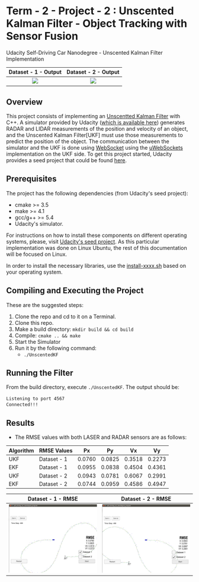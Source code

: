 # Term - 2 - Project - 2 : Unscented Kalman Filter - Object Tracking with Sensor Fusion
Udacity Self-Driving Car Nanodegree - Unscented Kalman Filter Implementation

Dataset - 1 - Output             |  Dataset - 2 - Output
:-------------------------:|:-------------------------:
[![](Output/Dataset_1_GIF.gif?raw=true)](https://youtu.be/Ruo6xQsyOdE)  |  [![](Output/Dataset_2_GIF.gif?raw=true)](https://youtu.be/MBGmpNirUSw)

## Overview
This project consists of implementing an [Unscentted Kalman Filter](https://en.wikipedia.org/wiki/Kalman_filter#Unscented_Kalman_filter) with C++. A simulator provided by Udacity ([which is available here](https://github.com/udacity/self-driving-car-sim/releases)) generates RADAR and LIDAR measurements of the position and velocity of an object, and the Unscented Kalman Filter[UKF] must use those measurements to predict the position of the object. The communication between the simulator and the UKF is done using [WebSocket](https://en.wikipedia.org/wiki/WebSocket) using the [uWebSockets](https://github.com/uNetworking/uWebSockets) implementation on the UKF side.
To get this project started, Udacity provides a seed project that could be found [here](https://github.com/udacity/CarND-Unscented-Kalman-Filter-Project).

## Prerequisites

The project has the following dependencies (from Udacity's seed project):

- cmake >= 3.5
- make >= 4.1
- gcc/g++ >= 5.4
- Udacity's simulator.

For instructions on how to install these components on different operating systems, please, visit [Udacity's seed project](https://github.com/udacity/CarND-Extended-Kalman-Filter-Project). As this particular implementation was done on Linux Ubuntu, the rest of this documentation will be focused on Linux.

In order to install the necessary libraries, use the [install-xxxx.sh](./install-xxxx.sh) based on your operating system.

## Compiling and Executing the Project

These are the suggested steps:

1. Clone the repo and cd to it on a Terminal.
2. Clone this repo.
3. Make a build directory: `mkdir build && cd build`
4. Compile: `cmake .. && make`
5. Start the Simulator
6. Run it by the following command: 
   * `./UnscentedKF`
  
## Running the Filter

From the build directory, execute `./UnscentedKF`. The output should be:

```
Listening to port 4567
Connected!!!
```

## Results

- The RMSE values with both LASER and RADAR sensors are as follows:

|Algorithm |RMSE Values  |Px    |Py    |Vx    |Vy    |
|------|------|------|------|------|------|
|UKF|Dataset - 1  |0.0760|0.0825|0.3518|0.2273|
|EKF|Dataset - 1  |0.0955|0.0838|0.4504|0.4361|
|UKF|Dataset - 2  |0.0943|0.0781|0.6067|0.2991|
|EKF|Dataset - 2  |0.0744|0.0959|0.4586|0.4947|

Dataset - 1 - RMSE            |  Dataset - 2 - RMSE
:-------------------------:|:-------------------------:
![](Output/Dataset_1_Output.png)  |  ![](Output/Dataset_2_Output.png)
